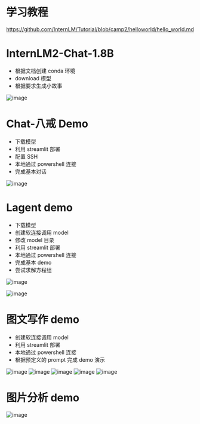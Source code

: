 # 学习教程
https://github.com/InternLM/Tutorial/blob/camp2/helloworld/hello_world.md

# InternLM2-Chat-1.8B

- 根据文档创建 conda 环境
- download 模型
- 根据要求生成小故事

![image](https://github.com/Anooyman/AgentHelper/blob/main/Basic_Knowledge_InternLM/img/300%E5%AD%97%E6%95%85%E4%BA%8B.png)


# Chat-八戒 Demo

- 下载模型
- 利用 streamlit 部署
- 配置 SSH
- 本地通过 powershell 连接
- 完成基本对话

![image](https://github.com/Anooyman/AgentHelper/blob/main/Basic_Knowledge_InternLM/img/%E7%8C%AA%E7%8C%AAchat.png)


# Lagent demo

- 下载模型
- 创建软连接调用 model
- 修改 model 目录
- 利用 streamlit 部署
- 本地通过 powershell 连接
- 完成基本 demo
- 尝试求解方程组

![image](https://github.com/Anooyman/AgentHelper/blob/main/Basic_Knowledge_InternLM/img/lagent.png)

![image](https://github.com/Anooyman/AgentHelper/blob/main/Basic_Knowledge_InternLM/img/lagent2.png)

# 图文写作 demo

- 创建软连接调用 model
- 利用 streamlit 部署
- 本地通过 powershell 连接
- 根据预定义的 prompt 完成 demo 演示

![image](https://github.com/Anooyman/AgentHelper/blob/main/Basic_Knowledge_InternLM/img/Test2Picture0.png)
![image](https://github.com/Anooyman/AgentHelper/blob/main/Basic_Knowledge_InternLM/img/Test2Picture1.png)
![image](https://github.com/Anooyman/AgentHelper/blob/main/Basic_Knowledge_InternLM/img/Test2Picture2.png)
![image](https://github.com/Anooyman/AgentHelper/blob/main/Basic_Knowledge_InternLM/img/Test2Picture3.png)
![image](https://github.com/Anooyman/AgentHelper/blob/main/Basic_Knowledge_InternLM/img/Test2Picture4.png)


# 图片分析 demo

![image](https://github.com/Anooyman/AgentHelper/blob/main/Basic_Knowledge_InternLM/img/PictureAnalysis.png)

